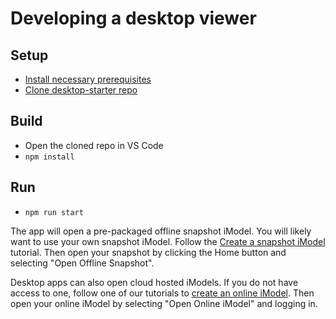 # Developing a desktop viewer

## Setup

- [Install necessary prerequisites]($docs/getting-started/development-prerequisites)
- [Clone desktop-starter repo](https://github.com/imodeljs/desktop-starter)

## Build

- Open the cloned repo in VS Code
- `npm install`

## Run

- `npm run start`

The app will open a pre-packaged offline snapshot iModel. You will likely want to use your own snapshot iModel. Follow the [Create a snapshot iModel]($docs/learning/tutorials/create-test-imodel-offline) tutorial. Then open your snapshot by clicking the Home button and selecting "Open Offline Snapshot".

Desktop apps can also open cloud hosted iModels. If you do not have access to one, follow one of our tutorials to [create an online iModel]($docs/learning/tutorials/index.md). Then open your online iModel by selecting "Open Online iModel" and logging in.
